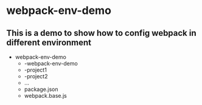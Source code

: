 # webpack-env-demo
## This is a demo to show how to config webpack in different environment
- webpack-env-demo
    + -webpack-env-demo
    + -project1
    + -project2
    + ...
    + package.json
    + webpack.base.js